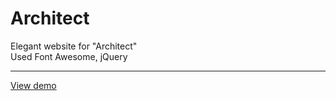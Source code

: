 # Architect
Elegant website for "Architect"<br />
Used Font Awesome, jQuery<br />
________________________________
<a href="https://mrjeyhun.github.io/Architect/">View demo</a>
